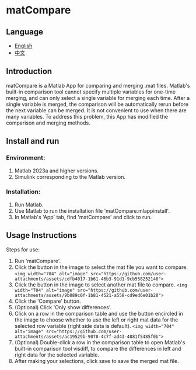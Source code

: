# matCompare

## Language

- [English](README.md)
- [中文](ReadMe/README_CN.md)

## Introduction

matCompare is a Matlab App for comparing and merging .mat files. Matlab's built-in comparison tool cannot specify multiple variables for one-time merging, and can only select a single variable for merging each time. After a single variable is merged, the comparison will be automatically rerun before the next variable can be merged. It is not convenient to use when there are many variables. To address this problem, this App has modified the comparison and merging methods.

## Install and run

### **Environment:**

1. Matlab 2023a and higher versions.
2. Simulink corresponding to the Matlab version.

### **Installation:** 

1. Run Matlab.
2. Use Matlab to run the installation file 'matCompare.mlappinstall'.
3. In Matlab's 'App' tab, find 'matCompare' and click to run.

## Usage Instructions

Steps for use:

1. Run 'matCompare'.
2. Click the button in the image to select the mat file you want to compare.
   `<img width="704" alt="image" src="https://github.com/user-attachments/assets/cdfb4017-1b61-46b3-91d1-9cb558252140">`
3. Click the button in the image to select another mat file to compare.
   `<img width="704" alt="image" src="https://github.com/user-attachments/assets/9b089c0f-1b81-4521-a558-cd9ed6e01b28">`
4. Click the 'Compare' button.
5. (Optional) Click 'Only show differences'.
6. Click on a row in the comparison table and use the button encircled in the image to choose whether to use the left or right mat data for the selected row variable (right side data is default).
   `<img width="704" alt="image" src="https://github.com/user-attachments/assets/ac19529b-9078-4c7f-ad43-4881f5485f0b">`
7. (Optional) Double-click a row in the comparison table to open Matlab's built-in comparison tool visdiff, to compare the differences in left and right data for the selected variable.
8. After making your selections, click save to save the merged mat file.
